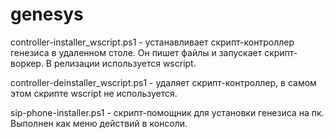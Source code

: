 # genesys

controller-installer_wscript.ps1 - устанавливает скрипт-контроллер генезиса в удаленном столе. Он пишет файлы и запускает скрипт-воркер. В релизации используется wscript.

controller-deinstaller_wscript.ps1 - удаляет скрипт-контроллер, в самом этом скрипте wscript не используется.

sip-phone-installer.ps1 - скрипт-помощник для установки генезиса на пк. Выполнен как меню действий в консоли.
